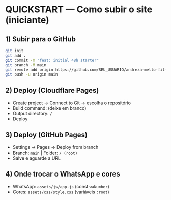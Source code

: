# QUICKSTART — Como subir o site (iniciante)

## 1) Subir para o GitHub
```bash
git init
git add .
git commit -m "feat: initial 48h starter"
git branch -M main
git remote add origin https://github.com/SEU_USUARIO/andreza-mello-fit-48h.git
git push -u origin main
```

## 2) Deploy (Cloudflare Pages)
- Create project → Connect to Git → escolha o repositório
- Build command: (deixe em branco)
- Output directory: `/`
- Deploy

## 3) Deploy (GitHub Pages)
- Settings → Pages → Deploy from branch
- Branch: `main` | Folder: `/ (root)`
- Salve e aguarde a URL

## 4) Onde trocar o WhatsApp e cores
- WhatsApp: `assets/js/app.js` (const `waNumber`)
- Cores: `assets/css/style.css` (variáveis `:root`)
